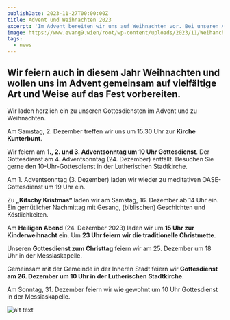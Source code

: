 ```yaml
---
publishDate: 2023-11-27T00:00:00Z
title: Advent und Weihnachten 2023
excerpt: 'Im Advent bereiten wir uns auf Weihnachten vor. Bei unseren Angeboten im Dezember ist für jeden etwas dabei. Weitere Informationen finden Sie hier.'
image: https://www.evang9.wien/root/wp-content/uploads/2023/11/Weihanchten23.png
tags:
  - news
---
```


## Wir feiern auch in diesem Jahr Weihnachten und wollen uns im Advent gemeinsam auf vielfältige Art und Weise auf das Fest vorbereiten.

Wir laden herzlich ein zu unseren Gottesdiensten im Advent und zu Weihnachten.

Am Samstag, 2. Dezember treffen wir uns um 15.30 Uhr zur **Kirche Kunterbunt**.

Wir feiern am **1., 2. und 3. Adventsonntag um 10 Uhr Gottesdienst**. Der Gottesdienst am 4. Adventsonntag (24. Dezember) entfällt. Besuchen Sie gerne den 10-Uhr-Gottesdienst in der Lutherischen Stadtkirche.

Am 1. Adventsonntag (3. Dezember) laden wir wieder zu meditativen OASE-Gottesdienst um 19 Uhr ein.

Zu **„Kitschy Kristmas“** laden wir am Samstag, 16. Dezember ab 14 Uhr ein. Ein gemütlicher Nachmittag mit Gesang, (biblischen) Geschichten und Köstlichkeiten.

Am **Heiligen Abend** (24. Dezember 2023) laden wir um **15 Uhr zur Kinderweihnacht** ein. Um **23 Uhr feiern wir die traditionelle Christmette**.

Unseren **Gottesdienst zum Christtag** feiern wir am 25. Dezember um 18 Uhr in der Messiaskapelle.

Gemeinsam mit der Gemeinde in der Inneren Stadt feiern wir **Gottesdienst am 26. Dezember um 10 Uhr in der Lutherischen Stadtkirche**.

Am Sonntag, 31. Dezember feiern wir wie gewohnt um 10 Uhr Gottesdienst in der Messiaskapelle.

![alt text](https://www.evang9.wien/root/wp-content/uploads/2023/11/Macht-hoch-die-Tu%CC%88r-724x1024.png)
